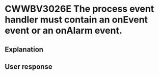 # CWWBV3026E The process event handler must contain an onEvent event or an onAlarm event.

## Explanation

## User response